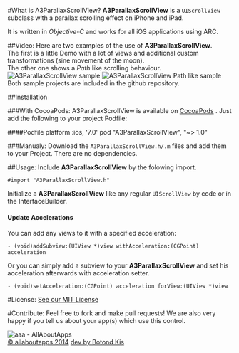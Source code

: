  
#What is A3ParallaxScrollView?
**A3ParallaxScrollView** is a `UIScrollView` subclass with a parallax scrolling effect on iPhone and iPad.  

It is written in *Objective-C* and works for all iOS applications using ARC.

##Video:
Here are two examples of the use of **A3ParallaxScrollView**.  
The first is a little Demo with a lot of views and additional custom transformations (sine movement of the moon).  
The other one shows a *Path* like scrolling behaviour.  
![A3ParallaxScrollView sample](https://dl.dropbox.com/u/9934540/aaa/A3ParallaxScrollViewSample.gif "A3ParallaxScrollView Sample Video")
![A3ParallaxScrollView Path like sample](https://dl.dropbox.com/u/9934540/aaa/A3ParallaxScrollViewPathSample.gif "A3ParallaxScrollView Path like Sample Video")  
Both sample projects are included in the github repository.

##Installation

###With CocoaPods:
A3ParallaxScrollView is available on [CocoaPods](http://cocoapods.org) . Just add the following to your project Podfile:

####Podfile
	platform :ios, '7.0'
	pod "A3ParallaxScrollView", "~> 1.0"
	
	
###Manualy:
Download the `A3ParallaxScrollView.h/.m` files and add them to your Project. There are no dependencies.

##Usage:
Include **A3ParallaxScrollView** by the folowing import.

	#import "A3ParallaxScrollView.h"

Initialize a **A3ParallaxScrollView** like any regular `UIScrollView` by code or in the InterfaceBuilder.

#### Update Accelerations
You can add any views to it with a specified acceleration:

`- (void)addSubview:(UIView *)view withAcceleration:(CGPoint) acceleration`

Or you can simply add a subview to your **A3ParallaxScrollView** and set his acceleration afterwards with acceleration setter.

`- (void)setAcceleration:(CGPoint) acceleration forView:(UIView *)view`
 
#License:
[See our MIT License](https://github.com/allaboutapps/A3ParallaxScrollView/blob/master/LICENSE)

#Contribute:
Feel free to fork and make pull requests! We are also very happy if you tell us about your app(s) which use this control.  


![aaa - AllAboutApps](https://dl.dropbox.com/u/9934540/aaa/aaaLogo.png "aaa - AllAboutApps")  
[© allaboutapps 2014](http://www.allaboutapps.at) [dev by Botond Kis](https://github.com/yinkou)